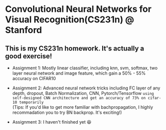 # Convolutional Neural Networks for Visual Recognition(CS231n) @ Stanford
## This is my CS231n homework. It's actually a good exercise!
- Assignment 1: Mostly linear classifier, including knn, svm, softmax, two layer neural network and image feature, which gain a 50% - 55% accuracy on CIFAR10

- Assignment 2: Advanced neural network tricks including FC layer of any depth, dropout, Batch Normalization, CNN, Pytorch/Tensorflow `using self-designed CNN architecture and get an accuracy of 73% on cifar-10 temporarily`
<br>(Tips: If you'd like to get more familiar with bachpropagation, I highly recommadation you to try BN backprop. It's exciting!) 

- Assignment 3: I haven't finished yet :laughing:
